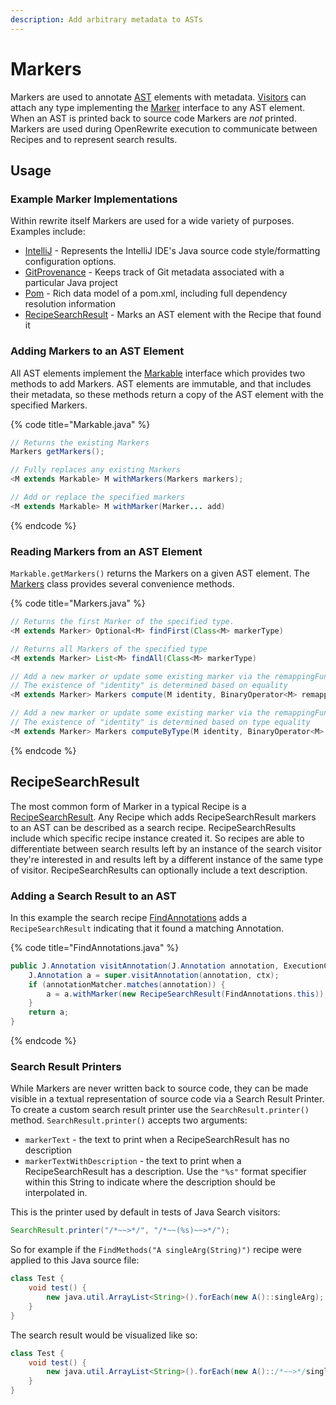```yaml
---
description: Add arbitrary metadata to ASTs
---
```


# Markers

Markers are used to annotate [AST](abstract-syntax-trees.md) elements with metadata. [Visitors](visitors.md) can attach any type implementing the [Marker](https://github.com/openrewrite/rewrite/blob/master/rewrite-core/src/main/java/org/openrewrite/marker/Marker.java) interface to any AST element. When an AST is printed back to source code Markers are _not_ printed. Markers are used during OpenRewrite execution to communicate between Recipes and to represent search results.

## Usage

### Example Marker Implementations

Within rewrite itself Markers are used for a wide variety of purposes. Examples include:

* [IntelliJ](https://github.com/openrewrite/rewrite/blob/master/rewrite-java/src/main/java/org/openrewrite/java/style/IntelliJ.java) - Represents the IntelliJ IDE's Java source code style/formatting configuration options. 
* [GitProvenance](https://github.com/openrewrite/rewrite/blob/master/rewrite-core/src/main/java/org/openrewrite/marker/GitProvenance.java#L34) - Keeps track of Git metadata associated with a particular Java project
* [Pom](https://github.com/openrewrite/rewrite/blob/master/rewrite-maven/src/main/java/org/openrewrite/maven/tree/Pom.java#L35) - Rich data model of a pom.xml, including full dependency resolution information
* [RecipeSearchResult](https://github.com/openrewrite/rewrite/blob/master/rewrite-core/src/main/java/org/openrewrite/marker/RecipeSearchResult.java) - Marks an AST element with the Recipe that found it

### Adding Markers to an AST Element

All AST elements implement the [Markable](https://github.com/openrewrite/rewrite/blob/master/rewrite-core/src/main/java/org/openrewrite/marker/Markable.java) interface which provides two methods to add Markers. AST elements are immutable, and that includes their metadata, so these methods return a copy of the AST element with the specified Markers.

{% code title="Markable.java" %}
```java
// Returns the existing Markers
Markers getMarkers();

// Fully replaces any existing Markers
<M extends Markable> M withMarkers(Markers markers);

// Add or replace the specified markers
<M extends Markable> M withMarker(Marker... add)
```
{% endcode %}

### Reading Markers from an AST Element

`Markable.getMarkers()` returns the Markers on a given AST element. The [Markers](https://github.com/openrewrite/rewrite/blob/master/rewrite-core/src/main/java/org/openrewrite/marker/Markers.java) class provides several convenience methods.

{% code title="Markers.java" %}
```java
// Returns the first Marker of the specified type.
<M extends Marker> Optional<M> findFirst(Class<M> markerType)

// Returns all Markers of the specified type
<M extends Marker> List<M> findAll(Class<M> markerType)

// Add a new marker or update some existing marker via the remappingFunction
// The existence of "identity" is determined based on equality
<M extends Marker> Markers compute(M identity, BinaryOperator<M> remappingFunction)

// Add a new marker or update some existing marker via the remappingFunction
// The existence of "identity" is determined based on type equality
<M extends Marker> Markers computeByType(M identity, BinaryOperator<M> remappingFunction)
```
{% endcode %}

## RecipeSearchResult

The most common form of Marker in a typical Recipe is a [RecipeSearchResult](https://github.com/openrewrite/rewrite/blob/master/rewrite-core/src/main/java/org/openrewrite/marker/RecipeSearchResult.java). Any Recipe which adds RecipeSearchResult markers to an AST can be described as a search recipe. RecipeSearchResults include which specific recipe instance created it. So recipes are able to differentiate between search results left by an instance of the search visitor they're interested in and results left by a different instance of the same type of visitor. RecipeSearchResults can optionally include a text description.

### Adding a Search Result to an AST

In this example the search recipe [FindAnnotations](https://github.com/openrewrite/rewrite/blob/master/rewrite-java/src/main/java/org/openrewrite/java/search/FindAnnotations.java) adds a `RecipeSearchResult` indicating that it found a matching Annotation.

{% code title="FindAnnotations.java" %}
```java
public J.Annotation visitAnnotation(J.Annotation annotation, ExecutionContext ctx) {
    J.Annotation a = super.visitAnnotation(annotation, ctx);
    if (annotationMatcher.matches(annotation)) {
        a = a.withMarker(new RecipeSearchResult(FindAnnotations.this));
    }
    return a;
}
```
{% endcode %}

### Search Result Printers

While Markers are never written back to source code, they can be made visible in a textual representation of source code via a Search Result Printer. To create a custom search result printer use the `SearchResult.printer()` method. `SearchResult.printer()` accepts two arguments:

* `markerText` - the text to print when a RecipeSearchResult has no description
* `markerTextWithDescription` - the text to print when a RecipeSearchResult has a description. Use the `"%s"` format specifier within this String to indicate where the description should be interpolated in.

This is the printer used by default in tests of Java Search visitors:

```java
SearchResult.printer("/*~~>*/", "/*~~(%s)~~>*/");
```

So for example if the `FindMethods("A singleArg(String)")` recipe were applied to this Java source file:

```java
class Test {
    void test() {
        new java.util.ArrayList<String>().forEach(new A()::singleArg);
    }
}
```

The search result would be visualized like so:

```java
class Test {
    void test() {
        new java.util.ArrayList<String>().forEach(new A()::/*~~>*/singleArg);
    }
}
```

